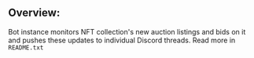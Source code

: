 ## Overview: 

Bot instance monitors NFT collection's new auction listings and bids on it and pushes these updates to individual Discord threads. Read more in `README.txt`